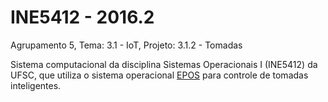 # INE5412 - 2016.2
  Agrupamento 5,
  Tema: 3.1 - IoT,
  Projeto: 3.1.2 - Tomadas
  
  Sistema computacional da disciplina Sistemas Operacionais I (INE5412) da UFSC, que utiliza o sistema operacional [EPOS](https://epos.lisha.ufsc.br/HomePage) para controle de tomadas inteligentes.
